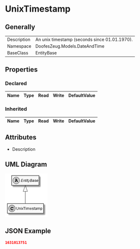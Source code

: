 ﻿# UnixTimestamp

## Generally

|||
|:-|:-|
|Description|An unix timestamp (seconds since 01.01.1970).|
|Namespace|DoofesZeug.Models.DateAndTime|
|BaseClass|EntityBase|

## Properties

### Declared

|Name|Type|Read|Write|DefaultValue|
|:---|:---|:--:|:---:|:-----------|

### Inherited

|Name|Type|Read|Write|DefaultValue|
|:---|:---|:--:|:---:|:-----------|

## Attributes

- Description

## UML Diagram

![UnixTimestamp.png](./UnixTimestamp.png "UnixTimestamp")

## JSON Example

```json
1631013751
```

